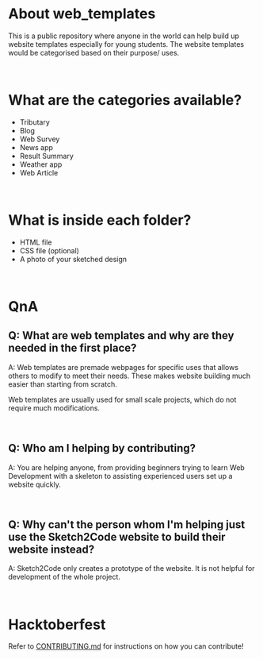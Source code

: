 # About web_templates

This is a public repository where anyone in the world can help build up website templates especially for young students. The website templates would be categorised based on their purpose/ uses.

<br>

# What are the categories available?

- Tributary
- Blog
- Web Survey
- News app
- Result Summary
- Weather app
- Web Article

<br>

# What is inside each folder?

- HTML file
- CSS file (optional)
- A photo of your sketched design

<br>

# QnA

## Q: What are web templates and why are they needed in the first place?

A: Web templates are premade webpages for specific uses that allows others to modify to meet their needs. These makes website building much easier than starting from scratch.

Web templates are usually used for small scale projects, which do not require much modifications.

<br>

## Q: Who am I helping by contributing?

A: You are helping anyone, from providing beginners trying to learn Web Development with a skeleton to assisting experienced users set up a website quickly.

<br>

## Q: Why can't the person whom I'm helping just use the Sketch2Code website to build their website instead?

A: Sketch2Code only creates a prototype of the website. It is not helpful for development of the whole project.

<br>

# Hacktoberfest

Refer to [CONTRIBUTING.md](https://github.com/dunmanhigh/web_templates/blob/main/CONTRIBUTING.md) for instructions on how you can contribute!
